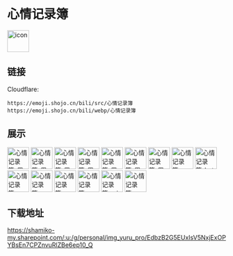 # 心情记录簿
<img src="https://emoji.shojo.cn/bili/src/心情记录簿/icon.png" width="50" height="50" alt="icon">

## 链接
Cloudflare:
```
https://emoji.shojo.cn/bili/src/心情记录簿
https://emoji.shojo.cn/bili/webp/心情记录簿
```
## 展示
<img src="https://emoji.shojo.cn/bili/src/心情记录簿/心情记录簿-周一.png" width="50" height="50" alt="心情记录簿-周一">
<img src="https://emoji.shojo.cn/bili/src/心情记录簿/心情记录簿-周二.png" width="50" height="50" alt="心情记录簿-周二">
<img src="https://emoji.shojo.cn/bili/src/心情记录簿/心情记录簿-周三.png" width="50" height="50" alt="心情记录簿-周三">
<img src="https://emoji.shojo.cn/bili/src/心情记录簿/心情记录簿-周四.png" width="50" height="50" alt="心情记录簿-周四">
<img src="https://emoji.shojo.cn/bili/src/心情记录簿/心情记录簿-周五.png" width="50" height="50" alt="心情记录簿-周五">
<img src="https://emoji.shojo.cn/bili/src/心情记录簿/心情记录簿-周六.png" width="50" height="50" alt="心情记录簿-周六">
<img src="https://emoji.shojo.cn/bili/src/心情记录簿/心情记录簿-周日.png" width="50" height="50" alt="心情记录簿-周日">
<img src="https://emoji.shojo.cn/bili/src/心情记录簿/心情记录簿-rainbow.png" width="50" height="50" alt="心情记录簿-rainbow">
<img src="https://emoji.shojo.cn/bili/src/心情记录簿/心情记录簿-hot.png" width="50" height="50" alt="心情记录簿-hot">
<img src="https://emoji.shojo.cn/bili/src/心情记录簿/心情记录簿-sun.png" width="50" height="50" alt="心情记录簿-sun">
<img src="https://emoji.shojo.cn/bili/src/心情记录簿/心情记录簿-cloudy.png" width="50" height="50" alt="心情记录簿-cloudy">
<img src="https://emoji.shojo.cn/bili/src/心情记录簿/心情记录簿-Lightning.png" width="50" height="50" alt="心情记录簿-Lightning">
<img src="https://emoji.shojo.cn/bili/src/心情记录簿/心情记录簿-cloud.png" width="50" height="50" alt="心情记录簿-cloud">
<img src="https://emoji.shojo.cn/bili/src/心情记录簿/心情记录簿-rain.png" width="50" height="50" alt="心情记录簿-rain">
<img src="https://emoji.shojo.cn/bili/src/心情记录簿/心情记录簿-night.png" width="50" height="50" alt="心情记录簿-night">

## 下载地址

https://shamiko-my.sharepoint.com/:u:/g/personal/img_yuru_pro/EdbzB2G5EUxIsV5NxjExOPYBsEn7CPZnvuRlZBe6ep10_Q
